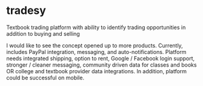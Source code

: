 # tradesy
Textbook trading platform with ability to identify trading opportunities in addition to buying and selling

I would like to see the concept opened up to more products. Currently, includes PayPal integration, messaging, and auto-notifications. Platform needs integrated shipping, option to rent, Google / Facebook login support, stronger / cleaner messaging, community driven data for classes and books OR college and textbook provider data integrations. In addition, platform could be successful on mobile.
